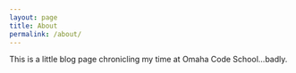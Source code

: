 ```yaml
---
layout: page
title: About
permalink: /about/
---
```


This is a little blog page chronicling my time at Omaha Code School...badly.


